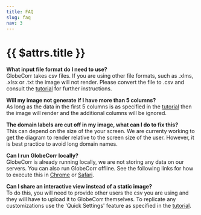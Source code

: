 ```yaml
---
title: FAQ
slug: faq
nav: 3
---
```

# {{ $attrs.title }} 
**What input file format do I need to use?**  
GlobeCorr takes csv files. If you are using other file formats, such as .xlms, .xlsx or .txt the image will not render. Please convert the file to .csv and consult the [tutorial](#/tutorial) for further instructions. 

**Will my image not generate if I have more than 5 columns?**  
 As long as the data in the first 5 columns is as specified in the [tutorial](#/tutorial) then the image will render and the additional columns will be ignored. 

**The domain labels are cut off in my image, what can I do to fix this?**  
This can depend on the size of the your screen. We are currenty working to get the diagram to render relative to the screen size of the user. However, it is best practice to avoid long domain names. 

**Can I run GlobeCorr locally?**  
GlobeCorr is already running locally, we are not storing any data on our servers. You can also run GlobeCorr offline. See the following links for how to execute this in [Chrome](https://support.google.com/chrome/answer/7343019?co=GENIE.Platform%3DDesktop&hl=en) or [Safari](https://support.apple.com/en-ca/HT200294). 

**Can I share an interactive view instead of a static image?**  
To do this, you will need to provide other users the csv you are using and they will have to upload it to GlobeCorr themselves. To replicate any customizations use the 'Quick Settings' feature as specified in the [tutorial](#/tutorial). 
